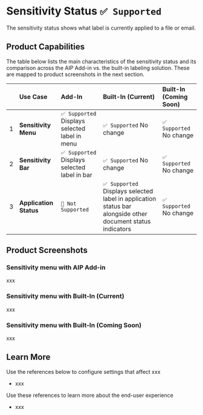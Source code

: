 # Sensitivity Status `✅ Supported`

The sensitivity status shows what label is currently applied to a file or email.

## Product Capabilities
The table below lists the main characteristics of the sensitivity status and its comparison across the AIP Add-in vs. the built-in labeling solution. These are mapped to product screenshots in the next section. 

|  | Use Case | Add-In| Built-In (Current) | Built-In (Coming Soon)|
| :---- | :---- | :---- | :---- | :---- |
| 1 | **Sensitivity Menu**   | `✅ Supported` Displays selected label in menu |  `✅ Supported` No change | `✅ Supported` No change |
| 2 | **Sensitivity Bar**    | `✅ Supported` Displays selected label in bar |  `✅ Supported` No change | `✅ Supported` No change |
| 3 | **Application Status** | `🚫 Not Supported` |  `✅ Supported` Displays selected label in application status bar alongside other document status indicators | `✅ Supported` No change |


## Product Screenshots

### Sensitivity menu with AIP Add-in
xxx

### Sensitivity menu with Built-In (Current)
xxx

### Sensitivity menu with Built-In (Coming Soon)
xxx

## Learn More
Use the references below to configure settings that affect xxx
- xxx
 
 Use these references to learn more about the end-user experience
- xxx
